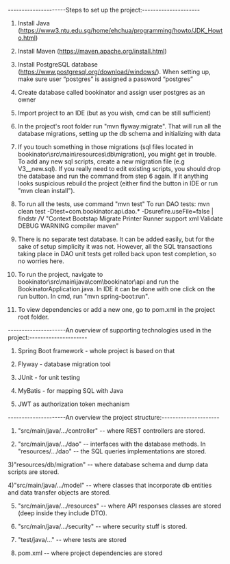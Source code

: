 ---------------------Steps to set up the project:---------------------


1) Install Java (https://www3.ntu.edu.sg/home/ehchua/programming/howto/JDK_Howto.html)

2) Install Maven (https://maven.apache.org/install.html)

3) Install PostgreSQL database (https://www.postgresql.org/download/windows/). When setting up, make sure user
   “postgres” is assigned a password “postgres”

4) Create database called bookinator and assign user postgres as an owner

5) Import project to an IDE (but as you wish, cmd can be still sufficient)

6) In the project's root folder run "mvn flyway:migrate".
   That will run all the database migrations, setting up the db schema and initializing with data

7) If you touch something in those migrations (sql files located in bookinator\src\main\resources\db\migration),
   you might get in trouble. To add any new sql scripts, create a new migration file (e.g V3__new.sql).
   If you really need to edit existing scripts, you should drop the database and run the command from step 6 again.
   If it anything looks suspicious rebuild the project (either find the button in IDE or run "mvn clean install").

7) To run all the tests, use command "mvn test"
    To run DAO tests:
        mvn clean test -Dtest=com.bookinator.api.dao.* -Dsurefire.useFile=false | findstr /V "Context Bootstap Migrate Printer Runner support xml Validate DEBUG WARNING compiler maven"

8) There is no separate test database. It can be added easily, but for the sake of setup simplicity it was not.
   However, all the SQL transactions taking place in DAO unit tests get rolled back upon test completion,
   so no worries here.

9) To run the project, navigate to bookinator\src\main\java\com\bookinator\api and run the BookinatorApplication.java.
   In IDE it can be done with one click on the run button. In cmd, run "mvn spring-boot:run".

10) To view dependencies or add a new one, go to pom.xml in the project root folder.


---------------------An overview of supporting technologies used in the project:---------------------


1) Spring Boot framework - whole project is based on that

2) Flyway - database migration tool

3) JUnit - for unit testing

4) MyBatis - for mapping SQL with Java

5) JWT as authorization token mechanism

---------------------An overview the project structure:---------------------

1) "src/main/java/.../controller" -- where REST controllers are stored.

2) "src/main/java/.../dao" -- interfaces with the database methods.
In "resources/.../dao" -- the SQL queries implementations are stored.

3)"resources/db/migration" -- where database schema and dump data scripts are stored.

4)"src/main/java/.../model" -- where classes that incorporate db entities and data transfer objects are stored.

5) "src/main/java/.../resources" -- where API responses classes are stored (deep inside they include DTO).

6) "src/main/java/.../security" -- where security stuff is stored.

7) "test/java/..." -- where tests are stored

8) pom.xml -- where project dependencies are stored